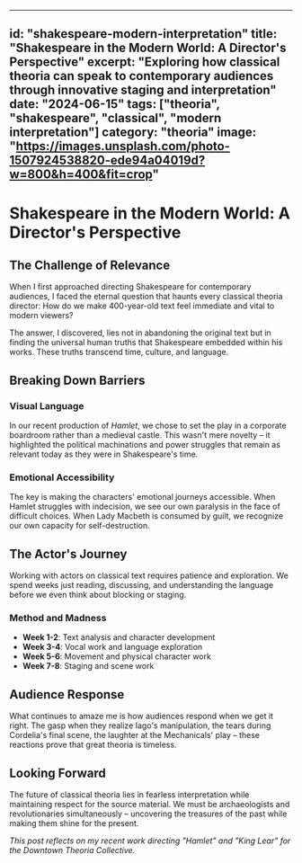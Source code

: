 
---
id: "shakespeare-modern-interpretation"
title: "Shakespeare in the Modern World: A Director's Perspective"
excerpt: "Exploring how classical theoria can speak to contemporary audiences through innovative staging and interpretation"
date: "2024-06-15"
tags: ["theoria", "shakespeare", "classical", "modern interpretation"]
category: "theoria"
image: "https://images.unsplash.com/photo-1507924538820-ede94a04019d?w=800&h=400&fit=crop"
---

# Shakespeare in the Modern World: A Director's Perspective

## The Challenge of Relevance

When I first approached directing Shakespeare for contemporary audiences, I faced the eternal question that haunts every classical theoria director: How do we make 400-year-old text feel immediate and vital to modern viewers?

The answer, I discovered, lies not in abandoning the original text but in finding the universal human truths that Shakespeare embedded within his works. These truths transcend time, culture, and language.

## Breaking Down Barriers

### Visual Language
In our recent production of *Hamlet*, we chose to set the play in a corporate boardroom rather than a medieval castle. This wasn't mere novelty – it highlighted the political machinations and power struggles that remain as relevant today as they were in Shakespeare's time.

### Emotional Accessibility
The key is making the characters' emotional journeys accessible. When Hamlet struggles with indecision, we see our own paralysis in the face of difficult choices. When Lady Macbeth is consumed by guilt, we recognize our own capacity for self-destruction.

## The Actor's Journey

Working with actors on classical text requires patience and exploration. We spend weeks just reading, discussing, and understanding the language before we even think about blocking or staging.

### Method and Madness
- **Week 1-2**: Text analysis and character development
- **Week 3-4**: Vocal work and language exploration
- **Week 5-6**: Movement and physical character work
- **Week 7-8**: Staging and scene work

## Audience Response

What continues to amaze me is how audiences respond when we get it right. The gasp when they realize Iago's manipulation, the tears during Cordelia's final scene, the laughter at the Mechanicals' play – these reactions prove that great theoria is timeless.

## Looking Forward

The future of classical theoria lies in fearless interpretation while maintaining respect for the source material. We must be archaeologists and revolutionaries simultaneously – uncovering the treasures of the past while making them shine for the present.

*This post reflects on my recent work directing "Hamlet" and "King Lear" for the Downtown Theoria Collective.*
